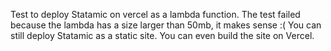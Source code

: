 Test to deploy Statamic on vercel as a lambda function.
The test failed because the lambda has a size larger than 50mb, it makes sense :(
You can still deploy Statamic as a static site. You can even build the site on Vercel.
